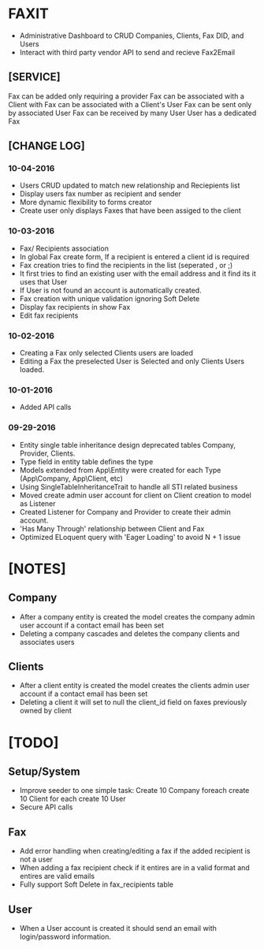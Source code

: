 
# FAXIT
- Administrative Dashboard to CRUD Companies, Clients, Fax DID, and Users
- Interact with third party vendor API to send and recieve Fax2Email

## [SERVICE]
Fax can be added only requiring a provider
Fax can be associated with a Client with
Fax can be associated with a Client's User
Fax can be sent only by associated User
Fax can be received by many User
User has a dedicated Fax

## [CHANGE LOG]
### 10-04-2016
- Users CRUD updated to match new relationship and Reciepients list
- Display users fax number as recipient and sender
- More dynamic flexibility to forms creator
- Create user only displays Faxes that have been assiged to the client

### 10-03-2016
- Fax/ Recipients association
- In global Fax create form, If a recipient is entered a client id is required
- Fax creation tries to find the recipients in the list (seperated , or ;) 
- It first tries to find an existing user with the email address and it find its it uses that User
- If User is not found an account is automatically created.
- Fax creation with unique validation ignoring Soft Delete
- Display fax recipients in show Fax
- Edit fax recipients

### 10-02-2016
- Creating a Fax only selected Clients users are loaded
- Editing a Fax the preselected User is Selected and only Clients Users loaded.

### 10-01-2016
- Added API calls

### 09-29-2016
- Entity single table inheritance design deprecated tables Company, Provider, Clients.
- Type field in entity table defines the type 
- Models extended from App\Entity were created for each Type (App\Company, App\Client, etc)
- Using SingleTableInheritanceTrait to handle all STI related business
- Moved create admin user account for client on Client creation to model as Listener
- Created Listener for Company and Provider to create their admin account.
- 'Has Many Through' relationship between Client and Fax
- Optimized ELoquent query with 'Eager Loading' to avoid N + 1 issue
 
# [NOTES]
## Company
- After a company entity is created the model creates the company admin user account if a contact email has been set
- Deleting a company cascades and deletes the company clients and associates users

## Clients
- After a client entity is created the model creates the clients admin user account if a contact email has been set
- Deleting a client it will set to null the client_id field on faxes previously owned by client

# [TODO]
## Setup/System
- Improve seeder to one simple task: Create 10 Company foreach create 10 Client for each create 10 User
- Secure API calls
## Fax
- Add error handling when creating/editing a fax if the added recipient is not a user
- When adding a fax recipient check if it entires are in a valid format and entires are valid emails
- Fully support Soft Delete in fax_recipients table
## User
- When a User account is created it should send an email with login/password information.